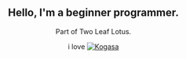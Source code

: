 <div align="center">
  <h2>Hello, I'm a beginner programmer.</h2>
  <p>Part of Two Leaf Lotus.</p>
  
  i love <a href="https://github.com/kogasacord" target="_blank" data-wpel-link="external" rel="external noopener noreferrer">
    <img alt="Kogasa" src="https://custom-icon-badges.demolab.com/badge/kogasa-tatara-03989e?style=flat&logo=kogasa">
  </a>
</div>
